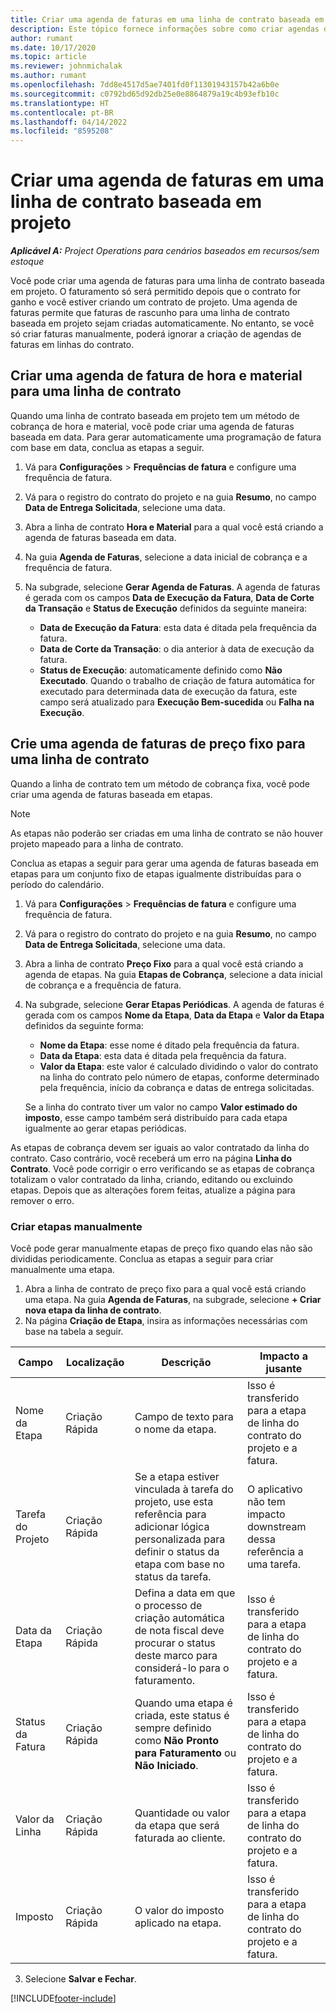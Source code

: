 ```yaml
---
title: Criar uma agenda de faturas em uma linha de contrato baseada em projeto
description: Este tópico fornece informações sobre como criar agendas de faturas e etapas em linhas de contrato.
author: rumant
ms.date: 10/17/2020
ms.topic: article
ms.reviewer: johnmichalak
ms.author: rumant
ms.openlocfilehash: 7dd8e4517d5ae7401fd0f11301943157b42a6b0e
ms.sourcegitcommit: c0792bd65d92db25e0e8864879a19c4b93efb10c
ms.translationtype: HT
ms.contentlocale: pt-BR
ms.lasthandoff: 04/14/2022
ms.locfileid: "8595208"
---
```

# <a name="create-an-invoice-schedule-on-a-project-based-contract-line"></a>Criar uma agenda de faturas em uma linha de contrato baseada em projeto 

_**Aplicável A:** Project Operations para cenários baseados em recursos/sem estoque_

Você pode criar uma agenda de faturas para uma linha de contrato baseada em projeto. O faturamento só será permitido depois que o contrato for ganho e você estiver criando um contrato de projeto. Uma agenda de faturas permite que faturas de rascunho para uma linha de contrato baseada em projeto sejam criadas automaticamente. No entanto, se você só criar faturas manualmente, poderá ignorar a criação de agendas de faturas em linhas do contrato.

## <a name="create-a-time-and-material-invoice-schedule-for-a-contract-line"></a>Criar uma agenda de fatura de hora e material para uma linha de contrato

Quando uma linha de contrato baseada em projeto tem um método de cobrança de hora e material, você pode criar uma agenda de faturas baseada em data. Para gerar automaticamente uma programação de fatura com base em data, conclua as etapas a seguir.

1. Vá para **Configurações** > **Frequências de fatura** e configure uma frequência de fatura.
2. Vá para o registro do contrato do projeto e na guia **Resumo**, no campo **Data de Entrega Solicitada**, selecione uma data.
3. Abra a linha de contrato **Hora e Material** para a qual você está criando a agenda de faturas baseada em data. 
4. Na guia **Agenda de Faturas**, selecione a data inicial de cobrança e a frequência de fatura.
5. Na subgrade, selecione **Gerar Agenda de Faturas**. A agenda de faturas é gerada com os campos **Data de Execução da Fatura**, **Data de Corte da Transação** e **Status de Execução** definidos da seguinte maneira:

    - **Data de Execução da Fatura**: esta data é ditada pela frequência da fatura.
    - **Data de Corte da Transação**: o dia anterior à data de execução da fatura.
    - **Status de Execução**: automaticamente definido como **Não Executado**. Quando o trabalho de criação de fatura automática for executado para determinada data de execução da fatura, este campo será atualizado para **Execução Bem-sucedida** ou **Falha na Execução**.

## <a name="create-a-fixed-price-invoice-schedule-for-a-contract-line"></a>Crie uma agenda de faturas de preço fixo para uma linha de contrato

Quando a linha de contrato tem um método de cobrança fixa, você pode criar uma agenda de faturas baseada em etapas. 

> [!NOTE]
> As etapas não poderão ser criadas em uma linha de contrato se não houver projeto mapeado para a linha de contrato.

Conclua as etapas a seguir para gerar uma agenda de faturas baseada em etapas para um conjunto fixo de etapas igualmente distribuídas para o período do calendário.

1. Vá para **Configurações** > **Frequências de fatura** e configure uma frequência de fatura.
2. Vá para o registro do contrato do projeto e na guia **Resumo**, no campo **Data de Entrega Solicitada**, selecione uma data.
3. Abra a linha de contrato **Preço Fixo** para a qual você está criando a agenda de etapas. Na guia **Etapas de Cobrança**, selecione a data inicial de cobrança e a frequência de fatura. 
4. Na subgrade, selecione **Gerar Etapas Periódicas**. A agenda de faturas é gerada com os campos **Nome da Etapa**, **Data da Etapa** e **Valor da Etapa** definidos da seguinte forma:

    - **Nome da Etapa**: esse nome é ditado pela frequência da fatura.
    - **Data da Etapa**: esta data é ditada pela frequência da fatura.
    - **Valor da Etapa**: este valor é calculado dividindo o valor do contrato na linha do contrato pelo número de etapas, conforme determinado pela frequência, início da cobrança e datas de entrega solicitadas.

    Se a linha do contrato tiver um valor no campo **Valor estimado do imposto**, esse campo também será distribuído para cada etapa igualmente ao gerar etapas periódicas.

As etapas de cobrança devem ser iguais ao valor contratado da linha do contrato. Caso contrário, você receberá um erro na página **Linha do Contrato**. Você pode corrigir o erro verificando se as etapas de cobrança totalizam o valor contratado da linha, criando, editando ou excluindo etapas. Depois que as alterações forem feitas, atualize a página para remover o erro.

### <a name="manually-create-milestones"></a>Criar etapas manualmente

Você pode gerar manualmente etapas de preço fixo quando elas não são divididas periodicamente. Conclua as etapas a seguir para criar manualmente uma etapa.

1. Abra a linha de contrato de preço fixo para a qual você está criando uma etapa. Na guia **Agenda de Faturas**, na subgrade, selecione **+ Criar nova etapa da linha de contrato**. 
2. Na página **Criação de Etapa**, insira as informações necessárias com base na tabela a seguir.

| Campo | Localização | Descrição | Impacto a jusante |
| --- | --- | --- | --- |
| Nome da Etapa | Criação Rápida | Campo de texto para o nome da etapa. | Isso é transferido para a etapa de linha do contrato do projeto e a fatura. |
| Tarefa do Projeto | Criação Rápida | Se a etapa estiver vinculada à tarefa do projeto, use esta referência para adicionar lógica personalizada para definir o status da etapa com base no status da tarefa. | O aplicativo não tem impacto downstream dessa referência a uma tarefa. |
| Data da Etapa | Criação Rápida | Defina a data em que o processo de criação automática de nota fiscal deve procurar o status deste marco para considerá-lo para o faturamento. | Isso é transferido para a etapa de linha do contrato do projeto e a fatura. |
| Status da Fatura | Criação Rápida | Quando uma etapa é criada, este status é sempre definido como **Não Pronto para Faturamento** ou **Não Iniciado**. | Isso é transferido para a etapa de linha do contrato do projeto e a fatura. |
| Valor da Linha | Criação Rápida | Quantidade ou valor da etapa que será faturada ao cliente. | Isso é transferido para a etapa de linha do contrato do projeto e a fatura. |
| Imposto | Criação Rápida | O valor do imposto aplicado na etapa. | Isso é transferido para a etapa de linha do contrato do projeto e a fatura. |

3. Selecione **Salvar e Fechar**.


[!INCLUDE[footer-include](../includes/footer-banner.md)]